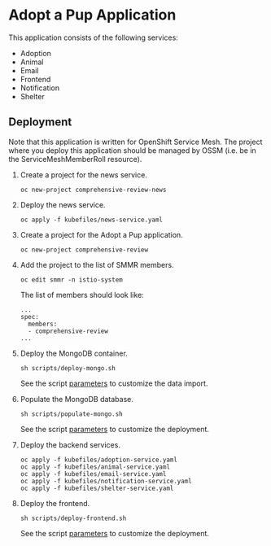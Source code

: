 # Adopt a Pup Application

This application consists of the following services:

- Adoption
- Animal
- Email
- Frontend
- Notification
- Shelter

## Deployment

Note that this application is written for OpenShift Service Mesh.
The project where you deploy this application should be managed by OSSM
(i.e. be in the ServiceMeshMemberRoll resource).

1. Create a project for the news service.

    ```
    oc new-project comprehensive-review-news
    ```

2. Deploy the news service.
    ```
    oc apply -f kubefiles/news-service.yaml
    ```

3. Create a project for the Adopt a Pup application.
    ```
    oc new-project comprehensive-review
    ```

4. Add the project to the list of SMMR members.    
    ```
   oc edit smmr -n istio-system
   ```
   
   The list of members should look like:
   ```
   ...
   spec:
     members:
     - comprehensive-review
   ...
   ```

5. Deploy the MongoDB container.
    ```
    sh scripts/deploy-mongo.sh
    ```
   
   See the script [parameters](scripts/deploy-mongo.sh) to customize the data import.

6. Populate the MongoDB database.
    ```
    sh scripts/populate-mongo.sh
    ```
   See the script [parameters](scripts/populate-mongo.sh) to customize the deployment.

7. Deploy the backend services.
    ```
    oc apply -f kubefiles/adoption-service.yaml
    oc apply -f kubefiles/animal-service.yaml
    oc apply -f kubefiles/email-service.yaml
    oc apply -f kubefiles/notification-service.yaml 
    oc apply -f kubefiles/shelter-service.yaml
    ```

8. Deploy the frontend.
    ```
    sh scripts/deploy-frontend.sh
    ```
   See the script [parameters](scripts/deploy-frontend.sh) to customize the deployment.

